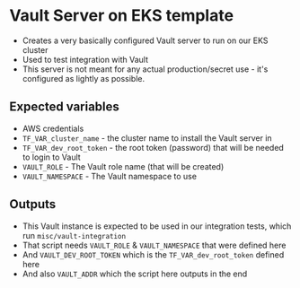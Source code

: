 # Vault Server on EKS template

- Creates a very basically configured Vault server to run on our EKS cluster
- Used to test integration with Vault
- This server is not meant for any actual production/secret use - it's configured as lightly as possible.

## Expected variables

- AWS credentials
- `TF_VAR_cluster_name` - the cluster name to install the Vault server in
- `TF_VAR_dev_root_token` - the root token (password) that will be needed to login to Vault
- `VAULT_ROLE` - The Vault role name (that will be created)
- `VAULT_NAMESPACE` - The Vault namespace to use

## Outputs

- This Vault instance is expected to be used in our integration tests, which run `misc/vault-integration`
- That script needs `VAULT_ROLE` & `VAULT_NAMESPACE` that were defined here
- And `VAULT_DEV_ROOT_TOKEN` which is the `TF_VAR_dev_root_token` defined here
- And also `VAULT_ADDR` which the script here outputs in the end
